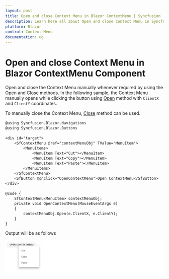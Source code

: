 ```yaml
---
layout: post
title: Open and close Context Menu in Blazor ContextMenu | Syncfusion
description: Learn here all about Open and close Context Menu in Syncfusion Blazor ContextMenu component and more.
platform: Blazor
control: Context Menu
documentation: ug
---
```


# Open and close Context Menu in Blazor ContextMenu Component

Open and close the Context Menu manually whenever required by using the Open and Close methods. In the following sample, the Context Menu manually opens while clicking the button using [Open](https://help.syncfusion.com/cr/blazor/Syncfusion.Blazor.Navigations.SfContextMenu-1.html#Syncfusion_Blazor_Navigations_SfContextMenu_1_Open_System_Nullable_System_Double__System_Nullable_System_Double__) method with `ClientX` and `ClientY` coordinates.

To manually close the Context Menu, [Close](https://help.syncfusion.com/cr/blazor/Syncfusion.Blazor.Navigations.SfContextMenu-1.html#Syncfusion_Blazor_Navigations_SfContextMenu_1_Close) method can be used.

```cshtml
@using Syncfusion.Blazor.Navigations
@using Syncfusion.Blazor.Buttons

<div id="target">
    <SfContextMenu @ref="contextMenuObj" TValue="MenuItem">
        <MenuItems>
            <MenuItem Text="Cut"></MenuItem>
            <MenuItem Text="Copy"></MenuItem>
            <MenuItem Text="Paste"></MenuItem>
        </MenuItems>
    </SfContextMenu>
    <SfButton @onclick="OpenContextMenu">Open ContextMenu</SfButton>
</div>

@code {
    SfContextMenu<MenuItem> contextMenuObj;
    private void OpenContextMenu(MouseEventArgs e)
    {
        contextMenuObj.Open(e.ClientX, e.ClientY);
    }
}

```

Output will be as follows

![Blazor ContextMenu displays Dialog Menu](./../images/blazor-contextmenu-dialog.png)